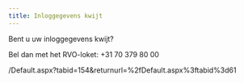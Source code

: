 ```yaml
---
title: Inloggegevens kwijt
---
```


Bent u uw inloggegevens kwijt?

Bel dan met het RVO-loket: +31 70 379 80 00

<Redirect admin='true'>/Default.aspx?tabid=154&returnurl=%2fDefault.aspx%3ftabid%3d61</Redirect>
